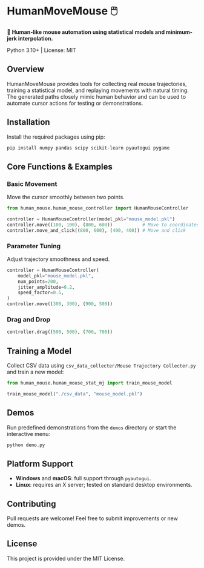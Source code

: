 # HumanMoveMouse 🖱️

🎯 **Human-like mouse automation using statistical models and minimum-jerk interpolation.**

Python 3.10+ | License: MIT

## Overview

HumanMoveMouse provides tools for collecting real mouse trajectories, training a
statistical model, and replaying movements with natural timing. The generated
paths closely mimic human behavior and can be used to automate cursor actions
for testing or demonstrations.

## Installation

Install the required packages using pip:

```bash
pip install numpy pandas scipy scikit-learn pyautogui pygame
```

## Core Functions & Examples

### Basic Movement
Move the cursor smoothly between two points.

```python
from human_mouse.human_mouse_controller import HumanMouseController

controller = HumanMouseController(model_pkl="mouse_model.pkl")
controller.move((100, 100), (800, 600))           # Move to coordinates
controller.move_and_click((800, 600), (400, 400)) # Move and click
```

### Parameter Tuning
Adjust trajectory smoothness and speed.

```python
controller = HumanMouseController(
    model_pkl="mouse_model.pkl",
    num_points=200,
    jitter_amplitude=0.2,
    speed_factor=0.5,
)
controller.move((300, 300), (900, 500))
```

### Drag and Drop

```python
controller.drag((500, 500), (700, 700))
```

## Training a Model
Collect CSV data using `csv_data_collecter/Mouse Trajectory Collecter.py` and
train a new model:

```python
from human_mouse.human_mouse_stat_mj import train_mouse_model

train_mouse_model("./csv_data", "mouse_model.pkl")
```

## Demos
Run predefined demonstrations from the `demos` directory or start the interactive
menu:

```bash
python demo.py
```

## Platform Support
- **Windows** and **macOS**: full support through `pyautogui`.
- **Linux**: requires an X server; tested on standard desktop environments.

## Contributing
Pull requests are welcome! Feel free to submit improvements or new demos.

## License
This project is provided under the MIT License.

